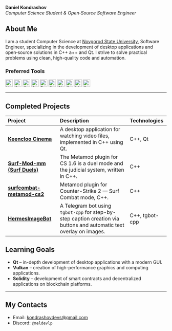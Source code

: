 <div align="left">

**Daniel Kondrashov**  
*Computer Science Student & Open‑Source Software Engineer*

</div>

## About Me
I am a student <span>Computer Science at <a href="https://novsu.ru " target="_blank">Novgorod State University</a>, Software Engineer</span>, specializing in the development of desktop applications and open‑source solutions in C++ a++ and Qt. I strive to solve practical problems using clean, high-quality code and automation.

### Preferred Tools
<div align="left">
  <img src="https://img.shields.io/badge/HTML5-282C34?logo=html5&logoColor=E34F26" alt="HTML5 logo" title="HTML5" height="23" />
  <img src="https://img.shields.io/badge/CSS3-282C34?logo=css3&logoColor=1572B6" alt="CSS3 logo" title="CSS3" height="23" />
  <img src="https://img.shields.io/badge/C++-282C34?logo=cplusplus&logoColor=649ad2" alt="C++ logo" title="C++" height="23" />
  <img src="https://img.shields.io/badge/The%20C-282C34?logo=C&logoColor=a9b9cb" alt="C logo" title="C" height="23" />
  <img src="https://img.shields.io/badge/Python-282C34?logo=Python&logoColor=fff" alt="Python logo" title="Python" height="23" />
  <img src="https://img.shields.io/badge/Qt%20Framework-282C34?logo=Qt&logoColor=2CDE85" alt="Qt logo" title="Qt Framework" height="23" />
  <img src="https://img.shields.io/badge/git-282C34?logo=git&logoColor=F05032" alt="Git logo" title="Git" height="23" />
  <img src="https://img.shields.io/badge/CMake-282C34?logo=cmake&logoColor=c70000" alt="CMake logo" title="CMake" height="23" />
  <img src="https://img.shields.io/badge/MySQL-282C34?logo=MySQL&logoColor=F29111" alt="MySQL logo" title="MySQL" height="23" />
  <img src="https://img.shields.io/badge/SQLite-282C34?logo=SQLite&logoColor=008dd0" alt="SQLite logo" title="SQLite" height="23" />
</div>

---

## Completed Projects

| Project | Description | Technologies |
| :--- | :--- | :--- |
| **[Keencloo Cinema](https://github.com/mEldevlp/Keencloo-Cinema)** | A desktop application for watching video files, implemented in C++ using Qt. | C++, Qt |
| **[Surf-Mod-mm (Surf Duels)](https://github.com/mEldevlp/Surf-Mod-mm)** | The Metamod plugin for CS 1.6 is a duel mode and the judicial system, written in C++. | C++ |
| **[surfcombat-metamod-cs2](https://github.com/mEldevlp/surfcombat-metamod-cs2)** | Metamod plugin for Counter-Strike 2 — Surf Combat mode, C++. | C++ |
| **[HermesImageBot](https://github.com/mEldevlp/HermesImageBot)** | A Telegram bot using `tgbot-cpp` for step-by-step caption creation via buttons and automatic text overlay on images. | С++, tgbot-cpp |

## Learning Goals

- **Qt** – in-depth development of desktop applications with a modern GUI.
- **Vulkan** – creation of high-performance graphics and computing applications.
- **Solidity** – development of smart contracts and decentralized applications on blockchain platforms.

---

## My Сontacts

- Email: [kondrashovdevs@gmail.com](mailto:kondrashovdevs@gmail.com)  
- Discord: `@meldevlp`
